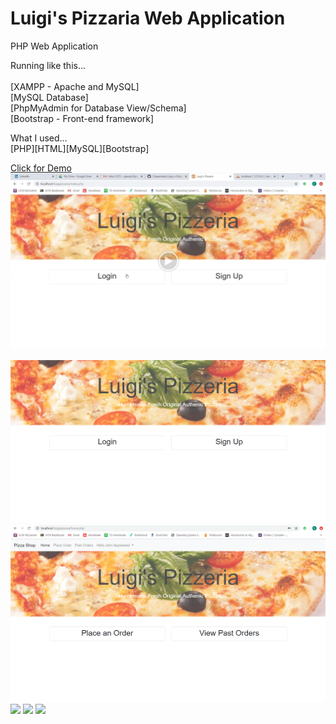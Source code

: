 # Luigi's Pizzaria Web Application

PHP Web Application


Running like this...<br/><br/>
[XAMPP - Apache and MySQL]<br/>
[MySQL Database]<br/>
[PhpMyAdmin for Database View/Schema]<br/>
[Bootstrap - Front-end framework]<br/>

What I used...<br/>
[PHP][HTML][MySQL][Bootstrap]<br/>

[Click for Demo<img src="/Images/video.PNG"></img>](https://drive.google.com/open?id=1Z8BnPDcxuWxKBaJNCrkyse9JiwJZhE1s)


<img src="/Images/index.PNG"></img>
<img src="/Images/home.PNG"></img>
<img src="/Images/order1.PNG"></img>
<img src="/Images/order2.PNG"></img>
<img src="/Images/ordersubmit.PNG"></img>

